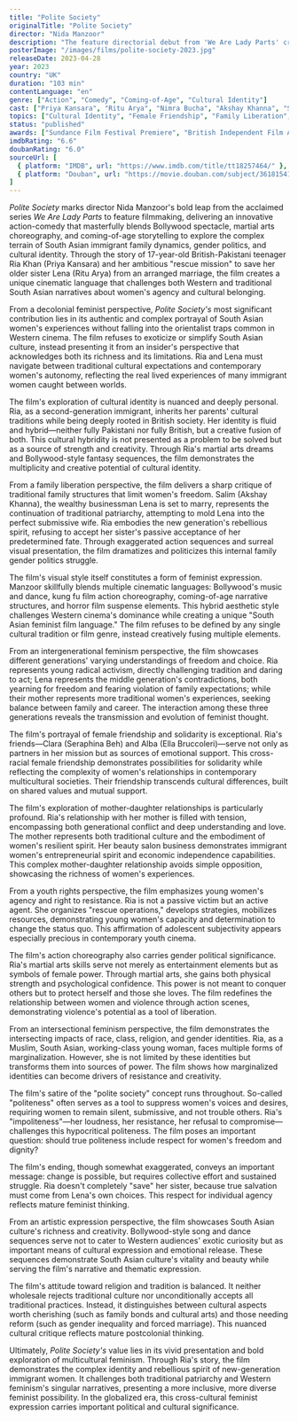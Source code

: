 ```yaml
---
title: "Polite Society"
originalTitle: "Polite Society"
director: "Nida Manzoor"
description: "The feature directorial debut from 'We Are Lady Parts' creator Nida Manzoor, an action-comedy that blends Bollywood, martial arts, and sisterhood in an empowering story. Following rebellious teenager Ria's mission to save her sister Lena from becoming a wealthy man's caged-bird wife by organizing a friend rescue operation. The film explores themes of cultural identity, family expectations, female autonomy, and intergenerational female solidarity through innovative visual language."
posterImage: "/images/films/polite-society-2023.jpg"
releaseDate: 2023-04-28
year: 2023
country: "UK"
duration: "103 min"
contentLanguage: "en"
genre: ["Action", "Comedy", "Coming-of-Age", "Cultural Identity"]
cast: ["Priya Kansara", "Ritu Arya", "Nimra Bucha", "Akshay Khanna", "Seraphina Beh", "Ella Bruccoleri", "Shona Babayemi"]
topics: ["Cultural Identity", "Female Friendship", "Family Liberation", "Decolonial Feminism", "Gender Norms", "Youth Rights", "Intersectional Feminism", "Arts and Performance"]
status: "published"
awards: ["Sundance Film Festival Premiere", "British Independent Film Award Best Debut Screenwriter", "Barack Obama's Favorite Films 2023"]
imdbRating: "6.6"
doubanRating: "6.0"
sourceUrl: [
  { platform: "IMDB", url: "https://www.imdb.com/title/tt18257464/" },
  { platform: "Douban", url: "https://movie.douban.com/subject/36181541/" }
]
---
```


*Polite Society* marks director Nida Manzoor's bold leap from the acclaimed series *We Are Lady Parts* to feature filmmaking, delivering an innovative action-comedy that masterfully blends Bollywood spectacle, martial arts choreography, and coming-of-age storytelling to explore the complex terrain of South Asian immigrant family dynamics, gender politics, and cultural identity. Through the story of 17-year-old British-Pakistani teenager Ria Khan (Priya Kansara) and her ambitious "rescue mission" to save her older sister Lena (Ritu Arya) from an arranged marriage, the film creates a unique cinematic language that challenges both Western and traditional South Asian narratives about women's agency and cultural belonging.

From a decolonial feminist perspective, *Polite Society's* most significant contribution lies in its authentic and complex portrayal of South Asian women's experiences without falling into the orientalist traps common in Western cinema. The film refuses to exoticize or simplify South Asian culture, instead presenting it from an insider's perspective that acknowledges both its richness and its limitations. Ria and Lena must navigate between traditional cultural expectations and contemporary women's autonomy, reflecting the real lived experiences of many immigrant women caught between worlds.

The film's exploration of cultural identity is nuanced and deeply personal. Ria, as a second-generation immigrant, inherits her parents' cultural traditions while being deeply rooted in British society. Her identity is fluid and hybrid—neither fully Pakistani nor fully British, but a creative fusion of both. This cultural hybridity is not presented as a problem to be solved but as a source of strength and creativity. Through Ria's martial arts dreams and Bollywood-style fantasy sequences, the film demonstrates the multiplicity and creative potential of cultural identity.

From a family liberation perspective, the film delivers a sharp critique of traditional family structures that limit women's freedom. Salim (Akshay Khanna), the wealthy businessman Lena is set to marry, represents the continuation of traditional patriarchy, attempting to mold Lena into the perfect submissive wife. Ria embodies the new generation's rebellious spirit, refusing to accept her sister's passive acceptance of her predetermined fate. Through exaggerated action sequences and surreal visual presentation, the film dramatizes and politicizes this internal family gender politics struggle.

The film's visual style itself constitutes a form of feminist expression. Manzoor skillfully blends multiple cinematic languages: Bollywood's music and dance, kung fu film action choreography, coming-of-age narrative structures, and horror film suspense elements. This hybrid aesthetic style challenges Western cinema's dominance while creating a unique "South Asian feminist film language." The film refuses to be defined by any single cultural tradition or film genre, instead creatively fusing multiple elements.

From an intergenerational feminism perspective, the film showcases different generations' varying understandings of freedom and choice. Ria represents young radical activism, directly challenging tradition and daring to act; Lena represents the middle generation's contradictions, both yearning for freedom and fearing violation of family expectations; while their mother represents more traditional women's experiences, seeking balance between family and career. The interaction among these three generations reveals the transmission and evolution of feminist thought.

The film's portrayal of female friendship and solidarity is exceptional. Ria's friends—Clara (Seraphina Beh) and Alba (Ella Bruccoleri)—serve not only as partners in her mission but as sources of emotional support. This cross-racial female friendship demonstrates possibilities for solidarity while reflecting the complexity of women's relationships in contemporary multicultural societies. Their friendship transcends cultural differences, built on shared values and mutual support.

The film's exploration of mother-daughter relationships is particularly profound. Ria's relationship with her mother is filled with tension, encompassing both generational conflict and deep understanding and love. The mother represents both traditional culture and the embodiment of women's resilient spirit. Her beauty salon business demonstrates immigrant women's entrepreneurial spirit and economic independence capabilities. This complex mother-daughter relationship avoids simple opposition, showcasing the richness of women's experiences.

From a youth rights perspective, the film emphasizes young women's agency and right to resistance. Ria is not a passive victim but an active agent. She organizes "rescue operations," develops strategies, mobilizes resources, demonstrating young women's capacity and determination to change the status quo. This affirmation of adolescent subjectivity appears especially precious in contemporary youth cinema.

The film's action choreography also carries gender political significance. Ria's martial arts skills serve not merely as entertainment elements but as symbols of female power. Through martial arts, she gains both physical strength and psychological confidence. This power is not meant to conquer others but to protect herself and those she loves. The film redefines the relationship between women and violence through action scenes, demonstrating violence's potential as a tool of liberation.

From an intersectional feminism perspective, the film demonstrates the intersecting impacts of race, class, religion, and gender identities. Ria, as a Muslim, South Asian, working-class young woman, faces multiple forms of marginalization. However, she is not limited by these identities but transforms them into sources of power. The film shows how marginalized identities can become drivers of resistance and creativity.

The film's satire of the "polite society" concept runs throughout. So-called "politeness" often serves as a tool to suppress women's voices and desires, requiring women to remain silent, submissive, and not trouble others. Ria's "impoliteness"—her loudness, her resistance, her refusal to compromise—challenges this hypocritical politeness. The film poses an important question: should true politeness include respect for women's freedom and dignity?

The film's ending, though somewhat exaggerated, conveys an important message: change is possible, but requires collective effort and sustained struggle. Ria doesn't completely "save" her sister, because true salvation must come from Lena's own choices. This respect for individual agency reflects mature feminist thinking.

From an artistic expression perspective, the film showcases South Asian culture's richness and creativity. Bollywood-style song and dance sequences serve not to cater to Western audiences' exotic curiosity but as important means of cultural expression and emotional release. These sequences demonstrate South Asian culture's vitality and beauty while serving the film's narrative and thematic expression.

The film's attitude toward religion and tradition is balanced. It neither wholesale rejects traditional culture nor unconditionally accepts all traditional practices. Instead, it distinguishes between cultural aspects worth cherishing (such as family bonds and cultural arts) and those needing reform (such as gender inequality and forced marriage). This nuanced cultural critique reflects mature postcolonial thinking.

Ultimately, *Polite Society's* value lies in its vivid presentation and bold exploration of multicultural feminism. Through Ria's story, the film demonstrates the complex identity and rebellious spirit of new-generation immigrant women. It challenges both traditional patriarchy and Western feminism's singular narratives, presenting a more inclusive, more diverse feminist possibility. In the globalized era, this cross-cultural feminist expression carries important political and cultural significance.